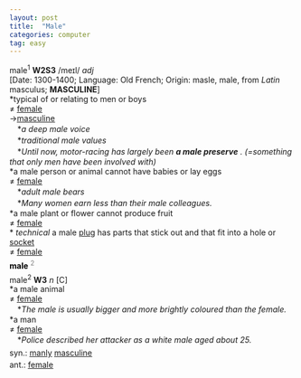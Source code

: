 ```yaml
---
layout: post
title:  "Male"
categories: computer
tag: easy
---
```

<DIV style="MARGIN: 0px 0px 5px">male<SUP>1</SUP> <B>W2S3</B> /meɪl/ <I>adj</I> <BR>[Date: 1300-1400; Language: Old French; Origin: masle, male, from <I>Latin</I> masculus; <B>MASCULINE</B>]<BR>*typical of or relating to men or boys<BR>≠ <A href="{{ site.baseurl }}/female"><U>female</U></A><BR>→<A href="{{ site.baseurl }}/masculine"><U>masculine</U></A><BR>　*<I>a deep male voice</I><BR>　*<I>traditional male values</I><BR>　*<I>Until now, motor-racing has largely been <B>a male preserve</B> . (=something that only men have been involved with)</I> <BR>*a male person or animal cannot have babies or lay eggs<BR>≠ <A href="{{ site.baseurl }}/female"><U>female</U></A><BR>　*<I>adult male bears</I><BR>　*<I>Many women earn less than their male colleagues.</I><BR>*a male plant or flower cannot produce fruit<BR>≠ <A href="{{ site.baseurl }}/female"><U>female</U></A><BR>* <I>technical</I> a male <A href="{{ site.baseurl }}/plug"><U>plug</U></A> has parts that stick out and that fit into a hole or <A href="{{ site.baseurl }}/socket"><U>socket</U></A><BR>≠ <A href="{{ site.baseurl }}/female"><U>female</U></A></DIV>
<DIV style="COLOR: #808080; MARGIN: 0px 0px 5px; LINE-HEIGHT: normal"><SPAN style="FONT-SIZE: 10.5pt; COLOR: #000000; LINE-HEIGHT: normal"><B>male</B></SPAN> <SUP style="FONT-SIZE: 83%; LINE-HEIGHT: normal">2</SUP> </DIV>
<DIV style="MARGIN: 0px 0px 5px">male<SUP>2</SUP> <B>W3</B> <I>n</I> [C] <BR>*a male animal<BR>≠ <A href="{{ site.baseurl }}/female"><U>female</U></A><BR>　*<I>The male is usually bigger and more brightly coloured than the female.</I><BR>*a man<BR>≠ <A href="{{ site.baseurl }}/female"><U>female</U></A><BR>　*<I>Police described her attacker as a white male aged about 25.</I></DIV>
<DIV style="MARGIN: 0px 0px 5px">
<DIV style="MARGIN: 4px 0px">syn.: <A href="{{ site.baseurl }}/manly"><U>manly</U></A> <A href="{{ site.baseurl }}/masculine"><U>masculine</U></A></DIV>
<DIV style="MARGIN: 4px 0px">ant.: <A href="{{ site.baseurl }}/female"><U>female</U></A></DIV></DIV>
